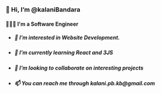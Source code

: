 <h3>👋 Hi, I’m @kalaniBandara</h3>
<h4>👩🏻‍💻 I'm a Software Engineer</h4>

- <h5>👀 I’m interested in Website Development.</h5>
- <h5>🌱 I’m currently learning React and 3JS</h5>
- <h5>💞️ I’m looking to collaborate on interesting projects</h5>
- <h5>📫 You can reach me through kalani.pb.kb@gmail.com</h5>



<!---
kalaniBandara/kalaniBandara is a ✨ special ✨ repository because its `README.md` (this file) appears on your GitHub profile.
You can click the Preview link to take a look at your changes.
--->
